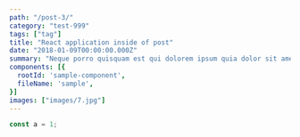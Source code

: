 ```yaml
---
path: "/post-3/"
category: "test-999"
tags: ["tag"]
title: "React application inside of post"
date: "2018-01-09T00:00:00.000Z"
summary: "Neque porro quisquam est qui dolorem ipsum quia dolor sit amet, consectetur, adipisci velit..."
components: [{
  rootId: 'sample-component',
  fileName: 'sample',
}]
images: ["images/7.jpg"]
---
```


<div id="sample-component"></div>

```js
const a = 1;
```
